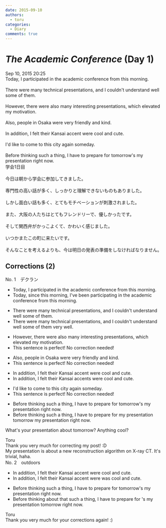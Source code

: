 ```yaml
---
date: 2015-09-10
authors:
  - toru
categories:
  - Diary
comments: true
---
```


# <strong><em>The Academic Conference</strong></em> (Day 1)
<div class="date">Sep 10, 2015 20:25</div>
<div id="post"><div id="body_show_ori">
Today, I participated in the academic conference from this morning.<br/><br/>There were many technical presentations, and I couldn't understand well some of them.<br/><br/>However, there were also many interesting presentations, which elevated my motivation.<br/><br/>Also, people in Osaka were very friendly and kind.<br/><br/>In addition, I felt their Kansai accent were cool and cute.<br/><br/>I'd like to come to this city again someday.<br/><br/>Before thinking such a thing, I have to prepare for tomorrow's my presentation right now.
</div></div>

<!-- more -->

<div id="post_ja"><div id="body_show_mo">
学会1日目<br/><br/>今日は朝から学会に参加してきました。<br/><br/>専門性の高い話が多く、しっかりと理解できないものもありました。<br/><br/>しかし面白い話も多く、とてもモチベーションが刺激されました。<br/><br/>また、大阪の人たちはとてもフレンドリーで、優しかったです。<br/><br/>そして関西弁がかっこよくて、かわいく感じました。<br/><br/>いつかまたこの町に来たいです。<br/><br/>そんなことを考えるよりも、今は明日の発表の準備をしなければなりません。
</div></div>

## Corrections (2)
<div id="block"><div class="first_name"> No. 1　<span class="just_name">デクラン</span></div><div id="block2">
<ul class="correction_field">
<li class="incorrect">Today, I participated in the academic conference from this morning.</li>
<li class="corrected correct">
Today, <span class="f_red">since this morning, I've been</span> participat<span class="f_red">ing</span> in the academic conference <span class="sline">from this morning</span>.
</li>
</ul>
<ul class="correction_field">
<li class="incorrect">There were many technical presentations, and I couldn't understand well some of them.</li>
<li class="corrected correct">
There were many technical presentations, and I couldn't understand <span class="sline">well</span> some of them <span class="f_red">very well</span>.
</li>
</ul>
<ul class="correction_field">
<li class="incorrect">However, there were also many interesting presentations, which elevated my motivation.</li>
<li class="corrected perfect">This sentence is perfect! No correction needed!</li>
</ul>
<ul class="correction_field">
<li class="incorrect">Also, people in Osaka were very friendly and kind.</li>
<li class="corrected perfect">This sentence is perfect! No correction needed!</li>
</ul>
<ul class="correction_field">
<li class="incorrect">In addition, I felt their Kansai accent were cool and cute.</li>
<li class="corrected correct">
In addition, I felt their Kansai accent<span class="f_red">s</span> were cool and cute.
</li>
</ul>
<ul class="correction_field">
<li class="incorrect">I'd like to come to this city again someday.</li>
<li class="corrected perfect">This sentence is perfect! No correction needed!</li>
</ul>
<ul class="correction_field">
<li class="incorrect">Before thinking such a thing, I have to prepare for tomorrow's my presentation right now.</li>
<li class="corrected correct">
Before thinking such a thing, I have to prepare for <span class="f_red">my presentation</span> tomorrow <span class="sline">my presentation</span> right now.
</li>
</ul>
<p class="comment_small">
 What's your presentation about tomorrow? Anything cool?
</p>

</div><div class="name"><span class="just_name">Toru</span><br>
Thank you very much for correcting my post! :D<br/>My presentation is about a new reconstruction algorithm on X-ray CT. It's trivial, haha.
</div>
</div>
<div id="block"><div class="first_name"> No. 2　<span class="just_name">outdoors</span></div><div id="block2">
<ul class="correction_field">
<li class="incorrect">In addition, I felt their Kansai accent were cool and cute.</li>
<li class="corrected correct">
In addition, I felt their Kansai accent <span class="sline">were</span> <span class="f_blue">was </span>cool and cute.
</li>
</ul>
<ul class="correction_field">
<li class="incorrect">Before thinking such a thing, I have to prepare for tomorrow's my presentation right now.</li>
<li class="corrected correct">
Before thinking <span class="f_blue">about that</span> <span class="sline">such a thing</span>, I have to prepare for <span class="sline">'s</span> my presentation tomorrow right now.
</li>
</ul>
</div><div class="name"><span class="just_name">Toru</span><br>
Thank you very much for your corrections again! :)
</div>
</div>
